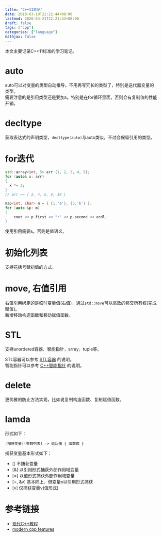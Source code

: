 ```yaml
---
title: "C++11笔记"
date: 2018-03-10T22:21:44+08:00
lastmod: 2020-03-21T22:21:44+08:00
draft: false
tags: ["cpp"]
categories: ["language"]
mathjax: false
---
```


本文主要记录C++11标准的学习笔记。  
<!--more-->

# auto
auto可以对变量的类型自动推导，不用再写冗长的类型了，特别是迭代器变量的类型。  
需要注意的是引用类型还是要加`&`，特别是在for循环里面。否则会有复制值的性能开销。  

# decltype
获取表达式的声明类型，`decltype(auto)`与auto类似，不过会保留引用的类型。  

# for迭代
```cpp
std::array<int, 5> arr {1, 2, 3, 4, 5};
for (auto& x: arr)
{
  x *= 2;
}
// arr == { 2, 4, 6, 8, 10 }

map<int, char> m = { {1,'a'}, {3,'b'} };
for (auto &p: m)
{
    cout << p.first << ":" << p.second << endl;
}
```
使用引用需要`&`，否则是值语义。  
    
# 初始化列表
支持花括号赋初值的方式。  

# move, 右值引用
右值引用绑定的是临时变量值(右值)，通过`std::move`可以高效的移交所有权(完成赋值)。  
新增移动构造函数和移动赋值函数。  

# STL
支持unordered容器、智能指针，array，tuple等。  

STL容器可以参考 [STL容器](/post/stl容器/) 的说明。  
智能指针可以参考 [C++智能指针](/post/c++智能指针/) 的说明。   

# delete
更优雅的防止方法实现，比如说复制构造函数、复制赋值函数。  

# lamda
形式如下：  
```
[捕获变量](参数列表) -> 返回值 { 函数体 }
```
捕获变量基本形式如下：  
- [] 不捕获变量  
- [&] 以引用形式捕获外部作用域变量  
- [=] 以值形式捕获外部作用域变量  
- [=, &v] 基本同上，但变量v以引用形式捕获  
- [v] 仅捕获变量v(值形式)  

# 参考链接
- [现代C++教程](https://changkun.de/modern-cpp/)
- [modern cpp features](https://github.com/AnthonyCalandra/modern-cpp-features)  

